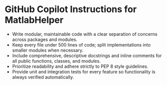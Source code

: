 # GitHub Copilot Instructions for MatlabHelper

- Write modular, maintainable code with a clear separation of concerns across packages and modules.
- Keep every file under 500 lines of code; split implementations into smaller modules when necessary.
- Include comprehensive, descriptive docstrings and inline comments for all public functions, classes, and modules.
- Prioritize readability and adhere strictly to PEP 8 style guidelines.
- Provide unit and integration tests for every feature so functionality is always verified automatically.
